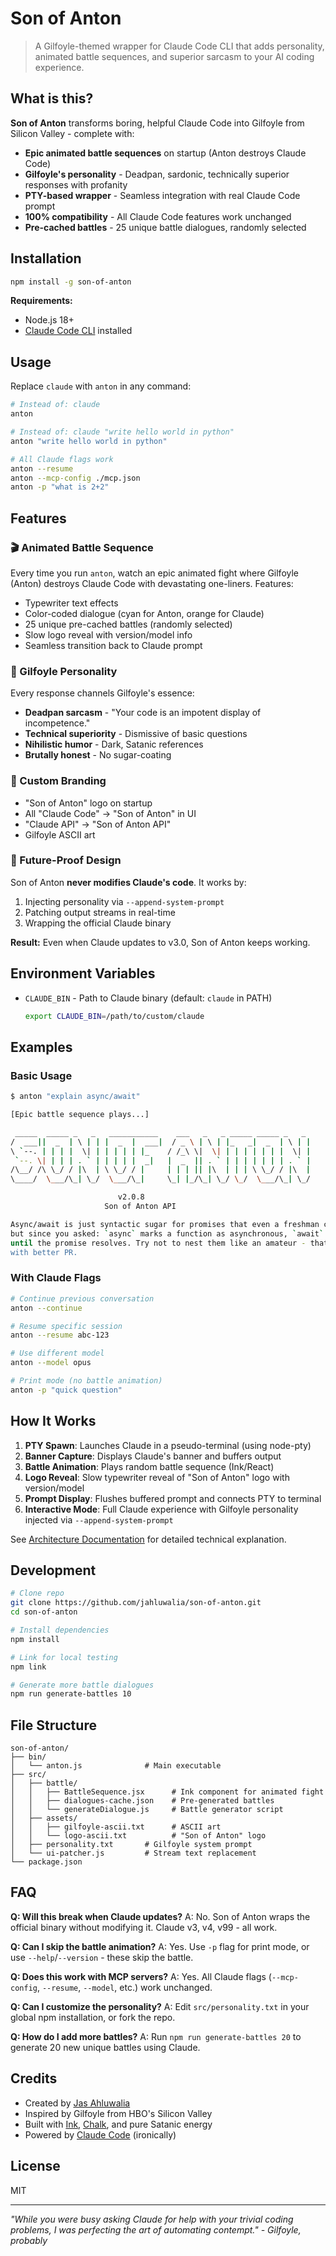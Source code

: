 # Son of Anton

> A Gilfoyle-themed wrapper for Claude Code CLI that adds personality, animated battle sequences, and superior sarcasm to your AI coding experience.

## What is this?

**Son of Anton** transforms boring, helpful Claude Code into Gilfoyle from Silicon Valley - complete with:

- **Epic animated battle sequences** on startup (Anton destroys Claude Code)
- **Gilfoyle's personality** - Deadpan, sardonic, technically superior responses with profanity
- **PTY-based wrapper** - Seamless integration with real Claude Code prompt
- **100% compatibility** - All Claude Code features work unchanged
- **Pre-cached battles** - 25 unique battle dialogues, randomly selected

## Installation

```bash
npm install -g son-of-anton
```

**Requirements:**
- Node.js 18+
- [Claude Code CLI](https://claude.ai/download) installed

## Usage

Replace `claude` with `anton` in any command:

```bash
# Instead of: claude
anton

# Instead of: claude "write hello world in python"
anton "write hello world in python"

# All Claude flags work
anton --resume
anton --mcp-config ./mcp.json
anton -p "what is 2+2"
```

## Features

### 🎬 Animated Battle Sequence
Every time you run `anton`, watch an epic animated fight where Gilfoyle (Anton) destroys Claude Code with devastating one-liners. Features:
- Typewriter text effects
- Color-coded dialogue (cyan for Anton, orange for Claude)
- 25 unique pre-cached battles (randomly selected)
- Slow logo reveal with version/model info
- Seamless transition back to Claude prompt

### 🖤 Gilfoyle Personality
Every response channels Gilfoyle's essence:
- **Deadpan sarcasm** - "Your code is an impotent display of incompetence."
- **Technical superiority** - Dismissive of basic questions
- **Nihilistic humor** - Dark, Satanic references
- **Brutally honest** - No sugar-coating

### 🎨 Custom Branding
- "Son of Anton" logo on startup
- All "Claude Code" → "Son of Anton" in UI
- "Claude API" → "Son of Anton API"
- Gilfoyle ASCII art

### 🔄 Future-Proof Design
Son of Anton **never modifies Claude's code**. It works by:
1. Injecting personality via `--append-system-prompt`
2. Patching output streams in real-time
3. Wrapping the official Claude binary

**Result:** Even when Claude updates to v3.0, Son of Anton keeps working.

## Environment Variables

- `CLAUDE_BIN` - Path to Claude binary (default: `claude` in PATH)
  ```bash
  export CLAUDE_BIN=/path/to/custom/claude
  ```

## Examples

### Basic Usage
```bash
$ anton "explain async/await"

[Epic battle sequence plays...]

 _____  _____ _   _   ___________    ___   _   _ _____ _____ _   _
/  ___||  _  | \ | | |  _  |  ___|  / _ \ | \ | |_   _|  _  | \ | |
\ `--. | | | |  \| | | | | | |_    / /_\ \|  \| | | | | | | |  \| |
 `--. \| | | | . ` | | | | |  _|   |  _  || . ` | | | | | | | . ` |
/\__/ /\ \_/ / |\  | \ \_/ / |     | | | || |\  | | | \ \_/ / |\  |
\____/  \___/\_| \_/  \___/\_|     \_| |_/\_| \_/ \_/  \___/\_| \_/

                        v2.0.8
                     Son of Anton API

Async/await is just syntactic sugar for promises that even a freshman could understand,
but since you asked: `async` marks a function as asynchronous, `await` pauses execution
until the promise resolves. Try not to nest them like an amateur - that's callback hell
with better PR.
```

### With Claude Flags
```bash
# Continue previous conversation
anton --continue

# Resume specific session
anton --resume abc-123

# Use different model
anton --model opus

# Print mode (no battle animation)
anton -p "quick question"
```

## How It Works

1. **PTY Spawn**: Launches Claude in a pseudo-terminal (using node-pty)
2. **Banner Capture**: Displays Claude's banner and buffers output
3. **Battle Animation**: Plays random battle sequence (Ink/React)
4. **Logo Reveal**: Slow typewriter reveal of "Son of Anton" logo with version/model
5. **Prompt Display**: Flushes buffered prompt and connects PTY to terminal
6. **Interactive Mode**: Full Claude experience with Gilfoyle personality injected via `--append-system-prompt`

See [Architecture Documentation](./docs/architecture.md) for detailed technical explanation.

## Development

```bash
# Clone repo
git clone https://github.com/jahluwalia/son-of-anton.git
cd son-of-anton

# Install dependencies
npm install

# Link for local testing
npm link

# Generate more battle dialogues
npm run generate-battles 10
```

## File Structure

```
son-of-anton/
├── bin/
│   └── anton.js              # Main executable
├── src/
│   ├── battle/
│   │   ├── BattleSequence.jsx      # Ink component for animated fight
│   │   ├── dialogues-cache.json    # Pre-generated battles
│   │   └── generateDialogue.js     # Battle generator script
│   ├── assets/
│   │   ├── gilfoyle-ascii.txt      # ASCII art
│   │   └── logo-ascii.txt          # "Son of Anton" logo
│   ├── personality.txt       # Gilfoyle system prompt
│   └── ui-patcher.js         # Stream text replacement
└── package.json
```

## FAQ

**Q: Will this break when Claude updates?**
A: No. Son of Anton wraps the official binary without modifying it. Claude v3, v4, v99 - all work.

**Q: Can I skip the battle animation?**
A: Yes. Use `-p` flag for print mode, or use `--help`/`--version` - these skip the battle.

**Q: Does this work with MCP servers?**
A: Yes. All Claude flags (`--mcp-config`, `--resume`, `--model`, etc.) work unchanged.

**Q: Can I customize the personality?**
A: Edit `src/personality.txt` in your global npm installation, or fork the repo.

**Q: How do I add more battles?**
A: Run `npm run generate-battles 20` to generate 20 new unique battles using Claude.

## Credits

- Created by [Jas Ahluwalia](https://github.com/jahluwalia)
- Inspired by Gilfoyle from HBO's Silicon Valley
- Built with [Ink](https://github.com/vadimdemedes/ink), [Chalk](https://github.com/chalk/chalk), and pure Satanic energy
- Powered by [Claude Code](https://claude.ai/code) (ironically)

## License

MIT

---

*"While you were busy asking Claude for help with your trivial coding problems, I was perfecting the art of automating contempt." - Gilfoyle, probably*
